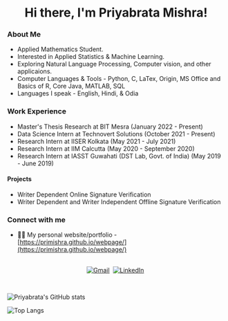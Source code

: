 <h1 align="center">Hi there, I'm Priyabrata Mishra!</h1>

### About Me

- Applied Mathematics Student.
- Interested in Applied Statistics & Machine Learning.
- Exploring Natural Language Processing, Computer vision, and other applicaions.
- Computer Languages & Tools - Python, C, LaTex, Origin, MS Office and Basics of R, Core Java, MATLAB, SQL
- Languages I speak - English, Hindi, & Odia

### Work Experience

- Master's Thesis Research at BIT Mesra (January 2022 - Present)
- Data Science Intern at Technovert Solutions (October 2021 - Present)
- Research Intern at IISER Kolkata (May 2021 - July 2021)
- Research Intern at IIM Calcutta (May 2020 - September 2020)
- Research Intern at IASST Guwahati (DST Lab, Govt. of India) (May 2019 - June 2019)

#### Projects
- Writer Dependent Online Signature Verification
- Writer Dependent and Writer Independent Offline Signature Verification

### Connect with me
- 👨‍💻 My personal website/portfolio - [https://primishra.github.io/webpage/](https://primishra.github.io/webpage/)


<p align="center">
<br>
<a href="mailto:imh10025.17@bitmesra.ac.in"><img src="https://img.shields.io/badge/gmail-%23D14836.svg?&style=for-the-badge&logo=gmail&logoColor=white" alt="Gmail"/></a>&nbsp;
<a href="https://www.linkedin.com/in/priyabratamishra10/"><img src="https://img.shields.io/badge/linkedin-%230077B5.svg?&style=for-the-badge&logo=linkedin&logoColor=white" alt="LinkedIn" /></a>&nbsp;
</p>
<br>


![Priyabrata's GitHub stats](https://github-readme-stats.vercel.app/api?username=primishra&count_private=true&show_icons=true&theme=dark)


![Top Langs](https://github-readme-stats.vercel.app/api/top-langs/?username=primishra&layout=compact)

